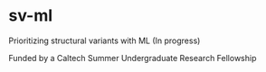 # sv-ml
Prioritizing structural variants with ML (In progress)

Funded by a Caltech Summer Undergraduate Research Fellowship

